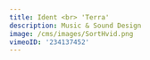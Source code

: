 ```yaml
---
title: Ident <br> 'Terra'
description: Music & Sound Design
image: /cms/images/SortHvid.png
vimeoID: '234137452'
---
```




